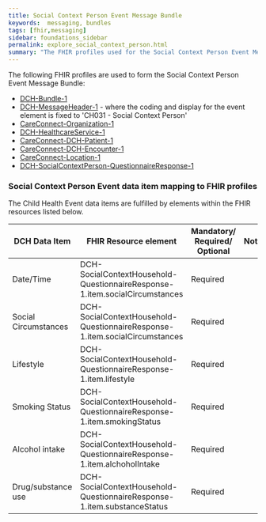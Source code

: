 ```yaml
---
title: Social Context Person Event Message Bundle
keywords:  messaging, bundles
tags: [fhir,messaging]
sidebar: foundations_sidebar
permalink: explore_social_context_person.html
summary: "The FHIR profiles used for the Social Context Person Event Message Bundle"
---
```


The following FHIR profiles are used to form the Social Context Person Event Message Bundle:

- [DCH-Bundle-1](https://fhir.nhs.uk/STU3/StructureDefinition/DCH-Bundle-1)
- [DCH-MessageHeader-1](https://fhir.nhs.uk/STU3/StructureDefinition/DCH-MessageHeader-1) - where the coding and display for the event element is fixed to 'CH031 - Social Context Person'
- [CareConnect-Organization-1](https://fhir.hl7.org.uk/STU3/StructureDefinition/CareConnect-Organization-1)
- [DCH-HealthcareService-1](https://fhir.nhs.uk/STU3/StructureDefinition/DCH-HealthcareService-1)
- [CareConnect-DCH-Patient-1](https://fhir.nhs.uk/STU3/StructureDefinition/CareConnect-DCH-Patient-1)
- [CareConnect-DCH-Encounter-1](https://fhir.nhs.uk/STU3/StructureDefinition/CareConnect-DCH-Encounter-1)
- [CareConnect-Location-1](https://fhir.hl7.org.uk/STU3/StructureDefinition/CareConnect-Location-1)
- [DCH-SocialContextPerson-QuestionnaireResponse-1](https://fhir.nhs.uk/STU3/StructureDefinition/DCH-SocialContextPerson-QuestionnaireResponse-1)

### Social Context Person Event data item mapping to FHIR profiles ###

The Child Health Event data items are fulfilled by elements within the FHIR resources listed below.
                                                                                                   
| DCH Data Item        | FHIR Resource element                                                             |  Mandatory/<br/>Required/<br/>Optional  | Note                                          |
|----------------------|-----------------------------------------------------------------------------------|-----------------------------------------|-----------------------------------------------|
| Date/Time            | DCH-SocialContextHousehold-QuestionnaireResponse-1.item.socialCircumstances | Required                    |            |
| Social Circumstances | DCH-SocialContextHousehold-QuestionnaireResponse-1.item.socialCircumstances | Required                    |            |
| Lifestyle            | DCH-SocialContextHousehold-QuestionnaireResponse-1.item.lifestyle           | Required                    |            |
| Smoking Status       | DCH-SocialContextHousehold-QuestionnaireResponse-1.item.smokingStatus       | Required                    |            |
| Alcohol intake       | DCH-SocialContextHousehold-QuestionnaireResponse-1.item.alchoholIntake      | Required                    |            |
| Drug/substance use   | DCH-SocialContextHousehold-QuestionnaireResponse-1.item.substanceStatus      | Required                   |            |